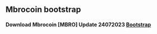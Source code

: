 ## Mbrocoin bootstrap
####  Download Mbrocoin [MBRO] Update 24072023 [Bootstrap](https://mega.nz/file/eIoQAabQ#QR6JzM1YcxO5wtJ_6G58b_FiIrfd-D8aOYuhVo95aT0)
